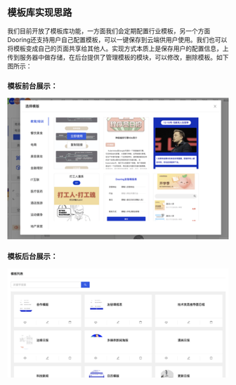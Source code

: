 <!--
 * @Date: 2021-01-17 14:25:29
 * @LastEditors: chentianshang
 * @LastEditTime: 2021-01-17 21:48:34
 * @FilePath: /github-h5-Dooring/doc/zh/guide/functionRealization/templateLibrary.md
-->
## 模板库实现思路

我们目前开放了模板库功能，一方面我们会定期配置行业模板，另一个方面Dooring还支持用户自己配置模板，可以一键保存到云端供用户使用。我们也可以将模板变成自己的页面共享给其他人。实现方式本质上是保存用户的配置信息，上传到服务器中做存储，在后台提供了管理模板的模块，可以修改，删除模板。如下图所示：

### 模板前台展示：

<img src="../../../img/functionRealization/template-ft.png" alt="foo">

### 模板后台展示：

<img src="../../../img/functionRealization/template-bg.png" alt="foo">
